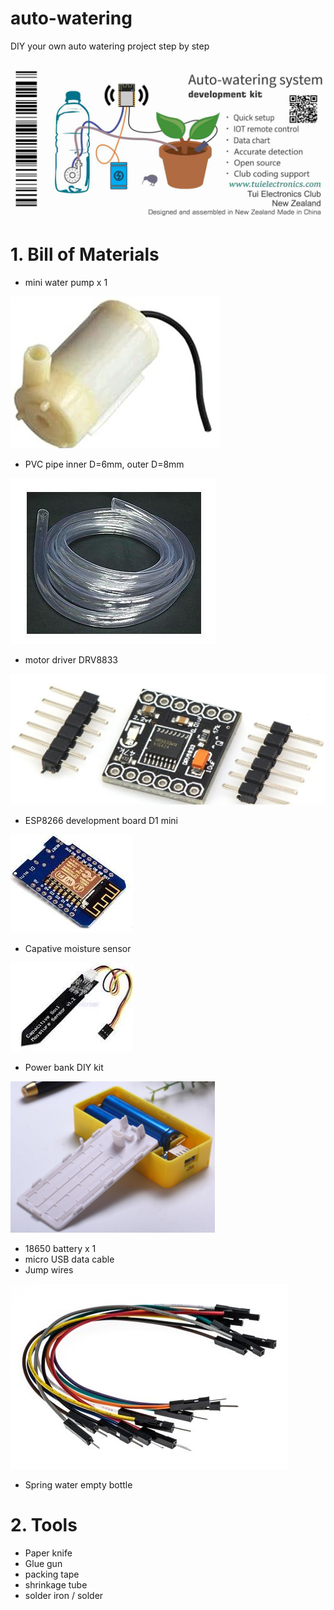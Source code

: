 # auto-watering
DIY your own auto watering project step by step

![main system](/images/cover.jpg)

# 1.  Bill of Materials

- mini water pump x 1

![mini water pump](/images/pump.jpg)

- PVC pipe inner D=6mm, outer D=8mm

![mini water pump](/images/pipe.png)

- motor driver DRV8833

![motor driver](/images/driver.jpg)

- ESP8266 development board D1 mini

![esp8266](/images/esp8266.jpg)

- Capative moisture sensor

![moisture sensor](/images/moisture.jpg)

- Power bank DIY kit

![power bank](/images/powerbank.png)

- 18650 battery x 1
- micro USB data cable
- Jump wires

![jump wires](/images/wires.jpg)

- Spring water empty bottle


# 2.  Tools

- Paper knife
- Glue gun
- packing tape
- shrinkage tube
- solder iron / solder
